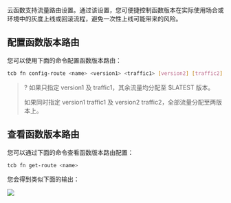 云函数支持流量路由设置。通过该设置，您可便捷控制函数版本在实际使用场合或环境中的灰度上线或回滚流程，避免一次性上线可能带来的风险。

## 配置函数版本路由

您可以使用下面的命令配置函数版本路由：

```sh
tcb fn config-route <name> <version1> <traffic1> [version2] [traffic2]
```

>? 如果只指定 version1 及 traffic1，其余流量均分配至 $LATEST 版本。
> 
> 如果同时指定 version1 traffic1 及 version2 traffic2，全部流量分配至两版本上。

## 查看函数版本路由

您可以通过下面的命令查看函数版本路由配置：

```sh
tcb fn get-route <name>
```

您会得到类似下面的输出：

![](https://qcloudimg.tencent-cloud.cn/raw/e6e70a7ec67de9a08e37e8bd847e91a7.png)
